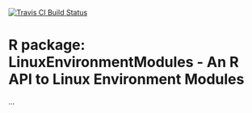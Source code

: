 [![Travis CI Build Status](https://travis-ci.org/HenrikBengtsson/LinuxEnvironmentModules.svg?branch=master)](https://travis-ci.org/HenrikBengtsson/LinuxEnvironmentModules/branches)


# R package: LinuxEnvironmentModules - An R API to Linux Environment Modules

...
